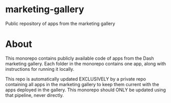 # marketing-gallery
Public repository of apps from the marketing gallery 

# About
This monorepo contains publicly available code of apps from the Dash marketing gallery. Each folder in the monorepo contains one app, along with instructions for running it locally. 

This repo is automatically updated EXCLUSIVELY by a private repo containing all apps in the marketing gallery to keep them current with the apps deployed in the gallery. This monorepo should ONLY be updated using that pipeline, never directly.

